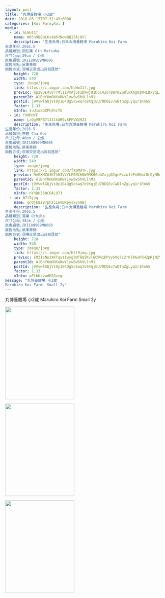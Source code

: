 ```yaml
---
layout: post
title: "丸博養鯉場 小2歲" 
date: 2018-05-17T07:32:49+0000 
categories: [Koi Farm,Koi ] 
media:
  - id: hLWo11f
    name: W05n9B8BLKs4B6YNowBQI5AjQVl
    description: "生產魚場;日本丸博養鯉場 Maruhiro Koi Farm
生產年份;2016.5
品種類別;銀松葉 Gin Matsuba
尺寸公母;39cm / 公魚 
魚隻編號;IKI180509MH006
展售地點;屏東華錦
銷售方式;現場交易或出貨前匯款"   
    height: 720
    width: 540
    type: image/jpeg
    link: https://i.imgur.com/hLWo11f.jpg
    prevLoc: mp28DL4v07TMl11VXAj5s1Dkwj81D6C42orB8rNZu8lwXmgOzWHLDxVqLJLEcOm27Dw54Mhx5wlOM1z9c603k333g2UrXBVovQ52F7EAwgZ2y1sjRgzxDOXjIBW3QK4MJgtR270D92rNCqB5yGDVnLTLYzA9EPR7T9NDm9Yj7lCOkk34QlLptZw0q33DkVS1gQ4BYlont72KwYQDEPHGP5jvJMxQsJ708ZEJNLUr1qrRKL1Et7V2JZB1kwTqrAG0N1M6syZ
    parentId: AlBnYOmONXuRwY1yw8w5hVLlnM1
    postId: j9VvwlGQjVs0y1G4Qg5oSwq7o9XqjEU70DQEv7wDTnZgLyq1r1FmA5
    factor: 1.33
    mInfo: 2uU1waDZPhdhcTk
  - id: fX0MdYF
    name: LzQgVBPB71I31kOR9vkPFVW39Z2
    description: "生產魚場;日本丸博養鯉場 Maruhiro Koi Farm
生產年份;2016.5
品種類別;茶鯉 Cha Goi
尺寸公母;40cm / 公魚 
魚隻編號;IKI180509MH005
展售地點;屏東華錦
銷售方式;現場交易或出貨前匯款"   
    height: 720
    width: 540
    type: image/jpeg
    link: https://i.imgur.com/fX0MdYF.jpg
    prevLoc: NmEXMZA3K7h63VVYLE0NC60W9MK60ohZxjgD2gnPczw1rPn0KmiBrQyNBnB4CoRNpqgx5wC3ARx6K9qMfrqAGOQZDrsZlRYlnpmntkz0no21wvSJv9YxXYK7UGYOx8DZo9TxrZBv5kNntvoJALm04ZCDjxzXVB12sQZwXQVDvOioKK0NxRWOtOzM9KKYAjhlOAV09AnKHqN2R2wEMMHO1P8kMAYyTyRW13nQGxh28Oox82zAhx3wZ2KOXDCZ6gBB8Y9zTwQ
    parentId: AlBnYOmONXuRwY1yw8w5hVLlnM1
    postId: j9VvwlGQjVs0y1G4Qg5oSwq7o9XqjEU70DQEv7wDTnZgLyq1r1FmA5
    factor: 1.33
    mInfo: nYhBHZ60COALO73
  - id: H7t9joq
    name: qnOjk8287ph25L6mGKpysxyn0Bj
    description: "生產魚場;日本丸博養鯉場 Maruhiro Koi Farm
生產年份;2016.5
品種類別;落葉 Ochiba
尺寸公母;38cm / 公魚 
魚隻編號;IKI180509MH003
展售地點;屏東華錦
銷售方式;現場交易或出貨前匯款"   
    height: 720
    width: 540
    type: image/jpeg
    link: https://i.imgur.com/H7t9joq.jpg
    prevLoc: EMZ1zNo3XKTqx11wyg3WT6Q2Kvl6QWh1DPVyGVq7s2rKlRGxP5HZpRjNZYZ3u7Xgv6D5ALfxgZ8rYLE2c317Er9gYEtv8q0Z6KKAsLpyV1MYDYsq9Wp75vEqcz73qAvD1YTl28MZrYlRIkWmmqWZz0H5k5RYgxZEFYjXWYy89KFoPPXzAQjvtnXRxkk5APf9nNjOWoKEhJEr2AzK0Dc1nqXNrvAWiq0yMVnGqBFV0vNROrZgiqjMgzRD8YH2zB8ngVoATLK
    parentId: AlBnYOmONXuRwY1yw8w5hVLlnM1
    postId: j9VvwlGQjVs0y1G4Qg5oSwq7o9XqjEU70DQEv7wDTnZgLyq1r1FmA5
    factor: 1.33
    mInfo: mFfbKzvadM2Dveg
message: "丸博養鯉場 小2歲
Maruhiro Koi Farm  Small 2y"
---
```


丸博養鯉場 小2歲
Maruhiro Koi Farm  Small 2y


<a href="https://i.imgur.com/hLWo11f.jpg"><img src="https://i.imgur.com/hLWo11f.jpg" height="300" width="225" /></a> 

 
<a href="https://i.imgur.com/fX0MdYF.jpg"><img src="https://i.imgur.com/fX0MdYF.jpg" height="300" width="225" /></a> 

 
<a href="https://i.imgur.com/H7t9joq.jpg"><img src="https://i.imgur.com/H7t9joq.jpg" height="300" width="225" /></a> 
 
